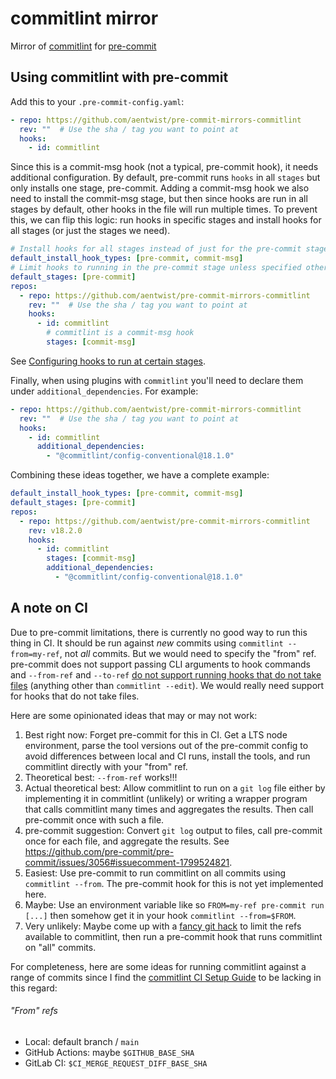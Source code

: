 # commitlint mirror

Mirror of [commitlint](https://github.com/conventional-changelog/commitlint) for [pre-commit](https://github.com/pre-commit/pre-commit)

## Using commitlint with pre-commit

Add this to your `.pre-commit-config.yaml`:

```yaml
- repo: https://github.com/aentwist/pre-commit-mirrors-commitlint
  rev: ""  # Use the sha / tag you want to point at
  hooks:
    - id: commitlint
```

Since this is a commit-msg hook (not a typical, pre-commit hook), it needs additional configuration. By default, pre-commit runs `hooks` in all `stages` but only installs one stage, pre-commit. Adding a commit-msg hook we also need to install the commit-msg stage, but then since hooks are run in all stages by default, other hooks in the file will run multiple times. To prevent this, we can flip this logic: run hooks in specific stages and install hooks for all stages (or just the stages we need).

```yaml
# Install hooks for all stages instead of just for the pre-commit stage.
default_install_hook_types: [pre-commit, commit-msg]
# Limit hooks to running in the pre-commit stage unless specified otherwise.
default_stages: [pre-commit]
repos:
  - repo: https://github.com/aentwist/pre-commit-mirrors-commitlint
    rev: ""  # Use the sha / tag you want to point at
    hooks:
      - id: commitlint
        # commitlint is a commit-msg hook
        stages: [commit-msg]
```

See [Configuring hooks to run at certain stages](https://pre-commit.com/#confining-hooks-to-run-at-certain-stages).

Finally, when using plugins with `commitlint` you'll need to declare them under
`additional_dependencies`. For example:

```yaml
- repo: https://github.com/aentwist/pre-commit-mirrors-commitlint
  rev: ""  # Use the sha / tag you want to point at
  hooks:
    - id: commitlint
      additional_dependencies:
        - "@commitlint/config-conventional@18.1.0"
```

Combining these ideas together, we have a complete example:

```yaml
default_install_hook_types: [pre-commit, commit-msg]
default_stages: [pre-commit]
repos:
  - repo: https://github.com/aentwist/pre-commit-mirrors-commitlint
    rev: v18.2.0
    hooks:
      - id: commitlint
        stages: [commit-msg]
        additional_dependencies:
          - "@commitlint/config-conventional@18.1.0"
```

## A note on CI

Due to pre-commit limitations, there is currently no good way to run this thing in CI. It should be run against *new* commits using `commitlint --from=my-ref`, not *all* commits. But we would need to specify the "from" ref. pre-commit does not support passing CLI arguments to hook commands and `--from-ref` and `--to-ref` [do not support running hooks that do not take files](https://github.com/pre-commit/pre-commit-mirror-maker/issues/199#issuecomment-1799386682) (anything other than `commitlint --edit`). We would really need support for hooks that do not take files.

Here are some opinionated ideas that may or may not work:

1. Best right now: Forget pre-commit for this in CI. Get a LTS node environment, parse the tool versions out of the pre-commit config to avoid differences between local and CI runs, install the tools, and run commitlint directly with your "from" ref.
1. Theoretical best: `--from-ref` works!!!
1. Actual theoretical best: Allow commitlint to run on a `git log` file either by implementing it in commitlint (unlikely) or writing a wrapper program that calls commitlint many times and aggregates the results. Then call pre-commit once with such a file.
1. pre-commit suggestion: Convert `git log` output to files, call pre-commit once for each file, and aggregate the results. See https://github.com/pre-commit/pre-commit/issues/3056#issuecomment-1799524821.
1. Easiest: Use pre-commit to run commitlint on all commits using `commitlint --from`. The pre-commit hook for this is not yet implemented here.
1. Maybe: Use an environment variable like so `FROM=my-ref pre-commit run [...]` then somehow get it in your hook `commitlint --from=$FROM`.
1. Very unlikely: Maybe come up with a [fancy git hack](https://github.com/newren/git-filter-repo) to limit the refs available to commitlint, then run a pre-commit hook that runs commitlint on "all" commits.

For completeness, here are some ideas for running commitlint against a range of commits since I find the [commitlint CI Setup Guide](https://commitlint.js.org/#/guides-ci-setup) to be lacking in this regard:

###### "From" refs

- Local: default branch / `main`
- GitHub Actions: maybe `$GITHUB_BASE_SHA`
- GitLab CI: `$CI_MERGE_REQUEST_DIFF_BASE_SHA`
